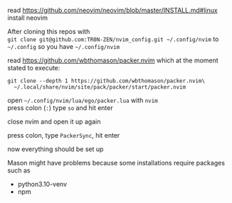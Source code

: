 read https://github.com/neovim/neovim/blob/master/INSTALL.md#linux
install neovim

After cloning this repos with  
`git clone git@github.com:TR0N-ZEN/nvim_config.git ~/.config/nvim`
to `~/.config` so you have `~/.config/nvim`

read https://github.com/wbthomason/packer.nvim
which at the moment stated to execute:
```
git clone --depth 1 https://github.com/wbthomason/packer.nvim\
  ~/.local/share/nvim/site/pack/packer/start/packer.nvim
```

open `~/.config/nvim/lua/ego/packer.lua` with `nvim`  
press colon (`:`) type `so` and hit enter

close nvim and open it up again

press colon, type `PackerSync`, hit enter

now everything should be set up

Mason might have problems because some installations require packages such as

+ python3.10-venv
+ npm
